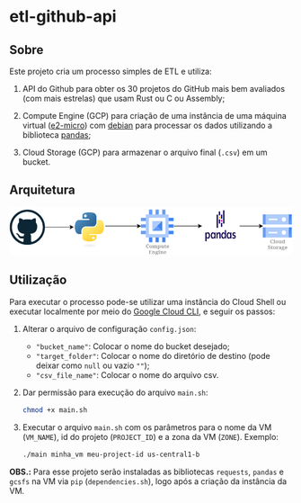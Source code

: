 # etl-github-api

## **Sobre**

Este projeto cria um processo simples de ETL e utiliza:

1. API do Github para obter os 30 projetos do GitHub mais bem avaliados (com mais estrelas) que usam Rust ou C ou Assembly;

2. Compute Engine (GCP) para criação de uma instância de uma máquina virtual ([e2-micro](https://cloud.google.com/compute/docs/general-purpose-machines#e2_machine_types)) com [debian](https://cloud.google.com/compute/docs/images/os-details#general-info) para processar os dados utilizando a biblioteca [pandas](https://pandas.pydata.org/);

3. Cloud Storage (GCP) para armazenar o arquivo final (`.csv`) em um bucket.

## **Arquitetura**

![Image](img/py-4.png)

## **Utilização**

Para executar o processo pode-se utilizar uma instância do Cloud Shell ou executar localmente por meio do [Google Cloud CLI](https://cloud.google.com/sdk/docs/install?hl=pt-br), e seguir os passos:

1. Alterar o arquivo de configuração `config.json`:
    - `"bucket_name"`:   Colocar o nome do bucket desejado;
    - `"target_folder"`: Colocar o nome do diretório de destino (pode deixar como `null` ou vazio `""`);
    - `"csv_file_name"`: Colocar o nome do arquivo csv.

2. Dar permissão para execução do arquivo `main.sh`:

    ```Bash
    chmod +x main.sh
    ```

3. Executar o arquivo `main.sh` com os parâmetros para o nome da VM (`VM_NAME`), id do projeto (`PROJECT_ID`) e a zona da VM (`ZONE`). Exemplo:

    ```Bash
    ./main minha_vm meu-project-id us-central1-b
    ```

**OBS.:** Para esse projeto serão instaladas as bibliotecas `requests`, `pandas` e `gcsfs` na VM via `pip` (`dependencies.sh`), logo após a criação da instância da VM.